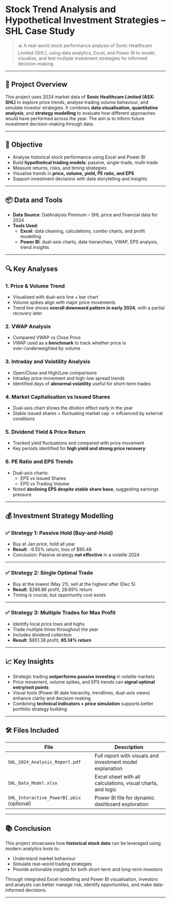 # Stock Trend Analysis and Hypothetical Investment Strategies – SHL Case Study

> 📊 A real-world stock performance analysis of Sonic Healthcare Limited (SHL), using data analytics, Excel, and Power BI to model, visualise, and test multiple investment strategies for informed decision-making.

---

## 🧩 Project Overview

This project uses 2024 market data of **Sonic Healthcare Limited (ASX: SHL)** to explore price trends, analyse trading volume behaviour, and simulate investor strategies. It combines **data visualisation, quantitative analysis**, and **strategy modelling** to evaluate how different approaches would have performed across the year. The aim is to inform future investment decision-making through data.

---

## 🎯 Objective

- Analyse historical stock performance using Excel and Power BI  
- Build **hypothetical trading models**: passive, single-trade, multi-trade  
- Measure returns, risks, and timing strategies  
- Visualise trends in **price, volume, yield, PE ratio, and EPS**  
- Support investment decisions with data storytelling and insights

---

## 📦 Data and Tools

- **Data Source**: DatAnalysis Premium – SHL price and financial data for 2024  
- **Tools Used**:
  - **Excel**: data cleaning, calculations, combo charts, and profit modelling  
  - **Power BI**: dual-axis charts, date hierarchies, VWAP, EPS analysis, trend insights

---

## 🔍 Key Analyses

### 1. **Price & Volume Trend**
- Visualised with dual-axis line + bar chart
- Volume spikes align with major price movements
- Trend line shows **overall downward pattern in early 2024**, with a partial recovery later

### 2. **VWAP Analysis**
- Compared VWAP vs Close Price
- VWAP used as a **benchmark** to track whether price is over-/underweighted by volume

### 3. **Intraday and Volatility Analysis**
- Open/Close and High/Low comparisons  
- Intraday price movement and high-low spread trends  
- Identified days of **abnormal volatility** useful for short-term trades

### 4. **Market Capitalisation vs Issued Shares**
- Dual-axis chart shows the dilution effect early in the year  
- Stable issued shares + fluctuating market cap → influenced by external conditions

### 5. **Dividend Yield & Price Return**
- Tracked yield fluctuations and compared with price movement  
- Key periods identified for **high yield and strong price recovery**

### 6. **PE Ratio and EPS Trends**
- Dual-axis charts:
  - EPS vs Issued Shares
  - EPS vs Trading Volume
- Noted **declining EPS despite stable share base**, suggesting earnings pressure

---

## 💰 Investment Strategy Modelling

### ✅ Strategy 1: **Passive Hold (Buy-and-Hold)**
- Buy at Jan price, hold all year
- **Result**: -9.55% return, loss of $95.48  
- Conclusion: Passive strategy **not effective** in a volatile 2024

---

### ✅ Strategy 2: **Single Optimal Trade**
- Buy at the lowest (May 21), sell at the highest after (Dec 5)
- **Result**: $286.86 profit, 28.69% return  
- Timing is crucial, but opportunity cost exists

---

### ✅ Strategy 3: **Multiple Trades for Max Profit**
- Identify local price lows and highs
- Trade multiple times throughout the year  
- Includes dividend collection  
- **Result**: $851.38 profit, **85.14% return**

---

## 📈 Key Insights

- Strategic trading **outperforms passive investing** in volatile markets  
- Price movement, volume spikes, and EPS trends can **signal optimal entry/exit points**
- Visual tools (Power BI date hierarchy, trendlines, dual-axis views) enhance clarity and decision-making
- Combining **technical indicators + price simulation** supports better portfolio strategy building

---

## 🛠 Files Included

| File | Description |
|------|-------------|
| `SHL_2024_Analysis_Report.pdf` | Full report with visuals and investment model explanation |
| `SHL_Data_Model.xlsx` | Excel sheet with all calculations, visual charts, and logic |
| `SHL_Interactive_PowerBI.pbix` (optional) | Power BI file for dynamic dashboard exploration |

---

## 📚 Conclusion

This project showcases how **historical stock data** can be leveraged using modern analytics tools to:
- Understand market behaviour
- Simulate real-world trading strategies
- Provide actionable insights for both short-term and long-term investors

Through integrated Excel modelling and Power BI visualisation, investors and analysts can better manage risk, identify opportunities, and make data-informed decisions.

---

